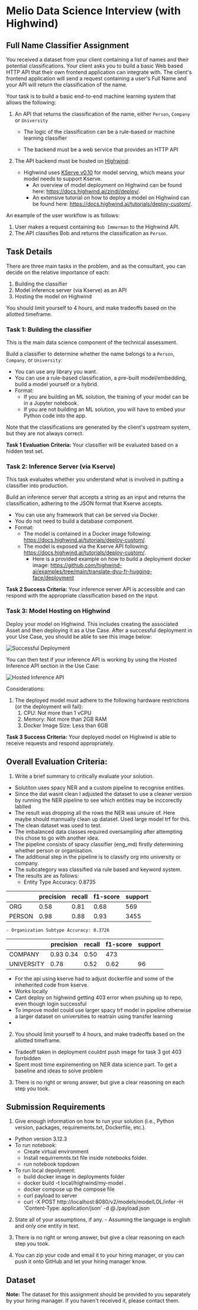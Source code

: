# Melio Data Science Interview (with Highwind)

## Full Name Classifier Assignment

You received a dataset from your client containing a list of names and their potential classifications. Your client asks you to build a basic Web based HTTP API that their own frontend application can integrate with. The client's frontend application will send a request containing a user's Full Name and your API will return the classification of the name.

Your task is to build a basic end-to-end machine learning system that allows the following:

  1. An API that returns the classification of the name, either `Person`, `Company` or `University`

     - The logic of the classification can be a rule-based or machine learning classifier 

     - The backend must be a web service that provides an HTTP API

  2. The API backend must be hosted on [Highwind](https://docs.highwind.ai):

     - Highwind uses [KServe v0.10](https://kserve.github.io/website/0.10/) for model serving, which means your model needs to support Kserve.
       - An overview of model deployment on Highwind can be found here: https://docs.highwind.ai/zindi/deploy/.
       - An extensive tutorial on how to deploy a model on Highwind can be found here: https://docs.highwind.ai/tutorials/deploy-custom/. 

An example of the user workflow is as follows:

  1. User makes a request containing `Bob Immerman` to the Highwind API.
  2. The API classifies Bob and returns the classification as `Person`.

## Task Details

There are three main tasks in the problem, and as the consultant, you can decide on the relative importance of each:

  1. Building the classifier
  2. Model inference server (via Kserve) as an API
  3. Hosting the model on Highwind

You should limit yourself to 4 hours, and make tradeoffs based on the allotted timeframe.

### Task 1: Building the classifier

This is the main data science component of the technical assessment.

Build a classifier to determine whether the name belongs to a `Person`, `Company`, or `University`:

- You can use any library you want.
- You can use a rule-based classification, a pre-built model/embedding, build a model yourself or a hybrid.
- Format:
  - If you are building an ML solution, the training of your model can be in a Jupyter notebook.
  - If you are not building an ML solution, you will have to embed your Python code into the app.

Note that the classifications are generated by the client's upstream system, but they are not always correct. 

**Task 1 Evaluation Criteria:** Your classifier will be evaluated based on a hidden test set.

### Task 2: Inference Server (via Kserve)

This task evaluates whether you understand what is involved in putting a classifier into production.

Build an inference server that accepts a string as an input and returns the classification, adhering to the JSON format that Kserve accepts.

- You can use any framework that can be served via Docker.
- You do not need to build a database component.
- Format:
  - The model is contained in a Docker image following: https://docs.highwind.ai/tutorials/deploy-custom/.
  - The model is exposed via the Kserve API following: https://docs.highwind.ai/tutorials/deploy-custom/.
    - Here is a provided example on how to build a deployment docker image: https://github.com/highwind-ai/examples/tree/main/translate-dyu-fr-hugging-face/deployment

**Task 2 Success Criteria:** Your inference server API is accessible and can respond with the appropriate classification based on the input.

### Task 3: Model Hosting on Highwind

Deploy your model on Highwind. This includes creating the associated Asset and then deploying it as a Use Case. After a successful deployment in your Use Case, you should be able to see this image below:

![Successful Deployment](./images/success-deployment.png)

You can then test if your inference API is working by using the Hosted Inference API section in the Use Case:

![Hosted Inference API](./images/hosted-inference-api.png)

Considerations:
1. The deployed model must adhere to the following hardware restrictions (or the deployment will fail):
   1. CPU: Not more than 1 vCPU
   2. Memory: Not more than 2GB RAM
   3. Docker Image Size: Less than 6GB

**Task 3 Success Criteria:** Your deployed model on Highwind is able to receive requests and respond appropriately.

## Overall Evaluation Criteria:

  1. Write a brief summary to critically evaluate your solution.
  - Solutiton uses spacy NER and a custom pipeline to recognise entities.
  - Since the dat wasnt clean I adjusted the dataset to use a cleaner version by running the NER pipeline to see which entities may be inccorectly lablled
  - The result was dropping all the rows the NER was unsure of. Here maybe should mannually clean up dataset. Used large model trf for this.
  - The clean dataset was used to test. 
  - The imbalanced data classes required oversampling after attempting this chose to go with another idea.
  - The pipeline consists of spacy classifier (eng_md) firstly determining whether person or organisation.
  - The additional step in the pipeline is to classify org into university or company.
  - The subcategory was classified via rule based and keyword system. 
  - The results are as follows:
      - Entity Type Accuracy: 0.8735


|   |  precision  | recall  |  f1-score | support  |
|---|---|---|---|---|
|  ORG |  0.58 | 0.81  |  0.68  | 569  |
|   PERSON |  0.98   |  0.88    | 0.93  |  3455  |
    
    - Organization Subtype Accuracy: 0.3726

|   |   precision | recall   |  f1-score | support  |
|---|---|---|---|---|
|  COMPANY   |  0.93  0.34   | 0.50   |  473  |   |
|  UNIVERSITY  | 0.78   | 0.52  |  0.62  |   96 |
 
  - For the api using kserve had to adjust dockerfile and some of the inheherited code from kserve.
  - Works locally
  - Cant deploy on highwind getting 403 error when psuhing up to repo, even though login successful                      
  - To improve model could use larger spacy trf model in pipeline otherwise a larger dataset on universities to reatrain using transfer learning
  - 

  2. You should limit yourself to 4 hours, and make tradeoffs based on the allotted timeframe.
  - Tradeoff taken in deployment couldnt push image for task 3 got 403 forrbidden
  - Spent most time expirementing on NER data science part. To get a baseline and ideas to solve problem

  3. There is no right or wrong answer, but give a clear reasoning on each step you took. 

## Submission Requirements

  1. Give enough information on how to run your solution (i.e., Python version, packages, requirements.txt, Dockerfile, etc.).
  - Python version 3.12.3 
  - To run notebook: 
    - Create virtual environment 
    - Install requirremnts.txt file inside notebooks folder.
    - run notebook topdown
  - To run local depolyment:
    - build docker image in deployments folder
    - docker build -t local/highwind/my-model .
    - docker compose up the compose file
    - curl payload to server
    - curl -X POST http://localhost:8080/v2/models/modelLOL/infer -H 'Content-Type: application/json' -d @./payload.json 

  2. State all of your assumptions, if any.
    - Assuming the language is english and only one entity in text. 

  3. There is no right or wrong answer, but give a clear reasoning on each step you took. 
  4. You can zip your code and email it to your hiring manager, or you can push it onto GitHub and let your hiring manager know.

## Dataset

**Note:** The dataset for this assignment should be provided to you separately by your hiring manager. If you haven't received it, please contact them.

